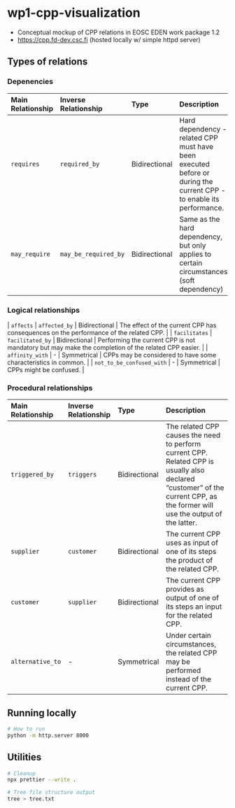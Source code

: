 # wp1-cpp-visualization

- Conceptual mockup of CPP relations in EOSC EDEN work package 1.2
- https://cpp.fd-dev.csc.fi (hosted locally w/ simple httpd server)

## Types of relations

### Depenencies

| Main Relationship         | Inverse Relationship      | Type          | Description                                                                                                                                                                  |
| :------------------------ | :------------------------ | :------------ | :--------------------------------------------------------------------------------------------------------------------------------------------------------------------------- |
| `requires`                | `required_by`             | Bidirectional | Hard dependency - related CPP must have been executed before or during the current CPP - to enable its performance.                                                          |
| `may_require`             | `may_be_required_by`      | Bidirectional | Same as the hard dependency, but only applies to certain circumstances (soft dependency)                                                                                     |

### Logical relationships

| `affects`                 | `affected_by`             | Bidirectional | The effect of the current CPP has consequences on the performance of the related CPP.                                                                                        |
| `facilitates`             | `facilitated_by`          | Bidirectional | Performing the current CPP is not mandatory but may make the completion of the related CPP easier.                                                                           |
| `affinity_with`           | -                         | Symmetrical   | CPPs may be considered to have some characteristics in common.                                                                                                               |
| `not_to_be_confused_with` | -                         | Symmetrical   | CPPs might be confused.                                                                                                                                                      |

### Procedural relationships

| Main Relationship         | Inverse Relationship      | Type          | Description                                                                                                                                                                  |
| :------------------------ | :------------------------ | :------------ | :--------------------------------------------------------------------------------------------------------------------------------------------------------------------------- |
| `triggered_by`            | `triggers`                | Bidirectional | The related CPP causes the need to perform current CPP. Related CPP is usually also declared “customer” of the current CPP, as the former will use the output of the latter. |
| `supplier`                | `customer`                | Bidirectional | The current CPP uses as input of one of its steps the product of the related CPP.                                                                                            |
| `customer`                | `supplier`                | Bidirectional | The current CPP provides as output of one of its steps an input for the related CPP.                                                                                         |
| `alternative_to`          | -                         | Symmetrical   | Under certain circumstances, the related CPP may be performed instead of the current CPP.                                                                                    |

## Running locally

```bash
# How to run
python -m http.server 8000
```

## Utilities

```bash
# Cleanup
npx prettier --write .

# Tree file structure output
tree > tree.txt
```
